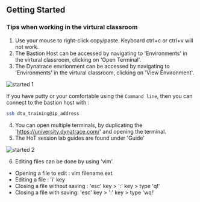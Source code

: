 ## Getting Started

### Tips when working in the virtural classroom

1. Use your mouse to right-click copy/paste. Keyboard ctrl+c or ctrl+v will not work.
2. The Bastion Host can be accessed by navigating to 'Environments' in the virtural classroom, clicking on 'Open Terminal'.
3. The Dynatrace envrionment can be accessed by navigating to 'Environments' in the virtural classroom, clicking on 'View Environment'.

![started 1](../../../assets/images/image843.png)

 If you have putty or your comfortable using the `Command line`, then you can connect to the bastion host with :
```bash 
ssh dtu_training@ip_address
```
4. You can open multiple terminals, by duplicating the 'https://university.dynatrace.com/' and opening the terminal.
5. The HoT session lab guides are found under 'Guide'

![started 2](../../../assets/images/started_2.png)

6. Editing files can be done by using 'vim'.
- Opening a file to edit : vim filename.ext
- Editing a file : 'i' key
- Closing a file without saving : 'esc' key > ':' key > type 'q!'
- Closing a file with saving: 'esc' key > ':' key > type 'wq!'
